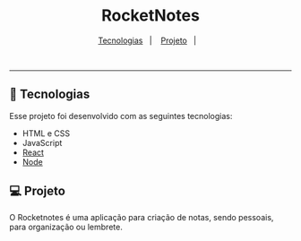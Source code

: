 <h1 align="center"> RocketNotes </h1>

<p align="center">
  <a href="#-tecnologias">Tecnologias</a>&nbsp;&nbsp;&nbsp;|&nbsp;&nbsp;&nbsp;
  <a href="#-projeto">Projeto</a>&nbsp;&nbsp;&nbsp;|&nbsp;&nbsp;&nbsp;
</p>

<br>

---

## 🚀 Tecnologias

Esse projeto foi desenvolvido com as seguintes tecnologias:

- HTML e CSS
- JavaScript 
- [React](https://react.dev/)
- [Node](https://nodejs.org/)

## 💻 Projeto

O Rocketnotes é uma aplicação para criação de notas, sendo pessoais, para organização ou lembrete.
